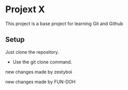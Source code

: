 # Projext X

This project is a base project for learning Git and Github

## Setup

Just clone the repository. 

- Use the git clone command.

new changes made by zestyboi

new changes made by FUN-DOH